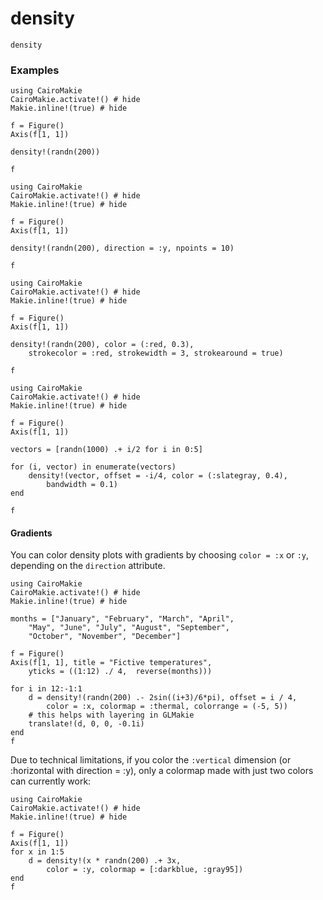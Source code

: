 # density

```@docs
density
```

### Examples

```@example
using CairoMakie
CairoMakie.activate!() # hide
Makie.inline!(true) # hide

f = Figure()
Axis(f[1, 1])

density!(randn(200))

f
```

```@example
using CairoMakie
CairoMakie.activate!() # hide
Makie.inline!(true) # hide

f = Figure()
Axis(f[1, 1])

density!(randn(200), direction = :y, npoints = 10)

f
```

```@example
using CairoMakie
CairoMakie.activate!() # hide
Makie.inline!(true) # hide

f = Figure()
Axis(f[1, 1])

density!(randn(200), color = (:red, 0.3),
    strokecolor = :red, strokewidth = 3, strokearound = true)

f
```

```@example
using CairoMakie
CairoMakie.activate!() # hide
Makie.inline!(true) # hide

f = Figure()
Axis(f[1, 1])

vectors = [randn(1000) .+ i/2 for i in 0:5]

for (i, vector) in enumerate(vectors)
    density!(vector, offset = -i/4, color = (:slategray, 0.4),
        bandwidth = 0.1)
end

f
```

#### Gradients

You can color density plots with gradients by choosing `color = :x` or `:y`, depending on the `direction` attribute.

```@example
using CairoMakie
CairoMakie.activate!() # hide
Makie.inline!(true) # hide

months = ["January", "February", "March", "April",
    "May", "June", "July", "August", "September",
    "October", "November", "December"]

f = Figure()
Axis(f[1, 1], title = "Fictive temperatures",
    yticks = ((1:12) ./ 4,  reverse(months)))

for i in 12:-1:1
    d = density!(randn(200) .- 2sin((i+3)/6*pi), offset = i / 4,
        color = :x, colormap = :thermal, colorrange = (-5, 5))
    # this helps with layering in GLMakie
    translate!(d, 0, 0, -0.1i)
end
f
```

Due to technical limitations, if you color the `:vertical` dimension (or :horizontal with direction = :y), only a colormap made with just two colors can currently work:

```@example
using CairoMakie
CairoMakie.activate!() # hide
Makie.inline!(true) # hide

f = Figure()
Axis(f[1, 1])
for x in 1:5
    d = density!(x * randn(200) .+ 3x,
        color = :y, colormap = [:darkblue, :gray95])
end
f
```

